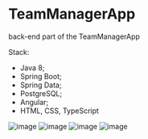 # TeamManagerApp
back-end part of the TeamManagerApp

Stack:
- Java 8;
- Spring Boot;
- Spring Data;
- PostgreSQL;
- Angular;
- HTML, CSS, TypeScript


![image](https://user-images.githubusercontent.com/94639350/216788183-4741c316-5973-4c79-8074-f02064b52205.png)
![image](https://user-images.githubusercontent.com/94639350/216788200-db5cd09f-7377-4e73-ba52-00e5976d0b8a.png)
![image](https://user-images.githubusercontent.com/94639350/216788216-f01bf11b-6775-47a9-90ef-90628c34702c.png)
![image](https://user-images.githubusercontent.com/94639350/216788232-e09fd7e1-44d5-4327-a076-6a0635363cfb.png)
